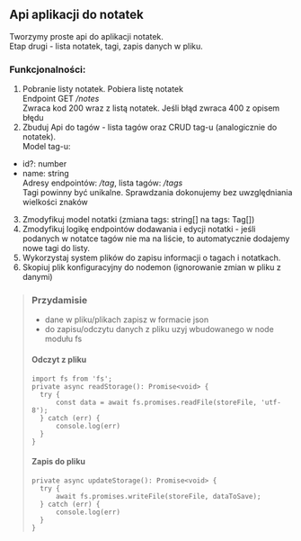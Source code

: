 ## Api aplikacji do notatek
Tworzymy proste api do aplikacji notatek.  
Etap drugi - lista notatek, tagi, zapis danych w pliku.

### Funkcjonalności:  
1. Pobranie listy notatek.
Pobiera listę notatek  
Endpoint GET */notes*  
Zwraca kod 200 wraz z listą notatek. Jeśli błąd zwraca 400 z opisem błędu
2. Zbuduj Api do tagów - lista tagów oraz CRUD tag-u (analogicznie do notatek).  
Model tag-u:
- id?: number
- name: string  
Adresy endpointów: */tag*, lista tagów: */tags*  
Tagi powinny być unikalne. Sprawdzania dokonujemy bez uwzględniania wielkości znaków  
3. Zmodyfikuj model notatki (zmiana tags: string[] na tags: Tag[])
4. Zmodyfikuj logikę endpointów dodawania i edycji notatki - jeśli podanych w notatce tagów nie ma na liście, to automatycznie dodajemy nowe tagi do listy.
5. Wykorzystaj system plików do zapisu informacji o tagach i notatkach.  
6. Skopiuj plik konfiguracyjny do nodemon (ignorowanie zmian w pliku z danymi)
> ### Przydamisie
> - dane w pliku/plikach zapisz w formacie json
> - do zapisu/odczytu danych z pliku uzyj wbudowanego w node modułu fs  
> #### Odczyt z pliku
> ```
> import fs from 'fs';
> private async readStorage(): Promise<void> {
>   try {
>       const data = await fs.promises.readFile(storeFile, 'utf-8');
>   } catch (err) {
>       console.log(err)
>   }
> }
> ```
> #### Zapis do pliku
>```
>private async updateStorage(): Promise<void> {
>   try {
>       await fs.promises.writeFile(storeFile, dataToSave);
>   } catch (err) {
>       console.log(err)
>   }
>}
>